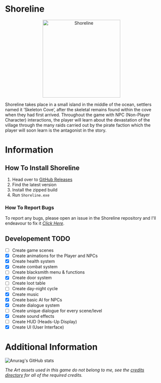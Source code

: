 # Shoreline
<p align="center">
      <img width="256" src="https://i.imgur.com/ObzHSAc.png" alt="Shoreline">
</p>


Shoreline takes place in a small island in the middle of the ocean, settlers named it ‘Skeleton Cove’, after the skeletal remains found within the cove when they had first arrived. Throughout the game with NPC (Non-Player Character) interactions, the player will learn about the devastation of the village through the many raids carried out by the pirate faction which the player will soon learn is the antagonist in the story.

# Information
## How To Install Shoreline
1. Head over to [GitHub Releases](https://github.com/479626/Shoreline/releases)
2. Find the latest version
3. Install the zipped build
4. Run `Shoreline.exe`

### How To Report Bugs
To report any bugs, please open an issue in the Shoreline repository and I'll endeavour to fix it _[Click Here](https://github.com/479626/Shoreline/issues)_.

## Developement TODO
- [ ] Create game scenes
- [x] Create animations for the Player and NPCs
- [x] Create health system
- [x] Create combat system
- [ ] Create blacksmith menu & functions
- [x] Create door system
- [ ] Create loot table
- [ ] Create day-night cycle
- [x] Create music
- [x] Create basic AI for NPCs
- [x] Create dialogue system
- [ ] Create unique dialogue for every scene/level
- [x] Create sound effects
- [ ] Create HUD (Heads-Up Display)
- [x] Create UI (User Interface)

# Additional Information
![Anurag's GitHub stats](https://github-readme-stats.vercel.app/api?username=479626&count_private=true&hide=prs,contribs&theme=tokyonight)

_The Art assets used in this game do not belong to me, see the [credits directory](https://github.com/479626/Shoreline/tree/main/credits) for all of the required credits._
